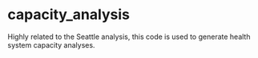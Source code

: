 # capacity_analysis

Highly related to the Seattle analysis, this code is used to generate health system capacity analyses.